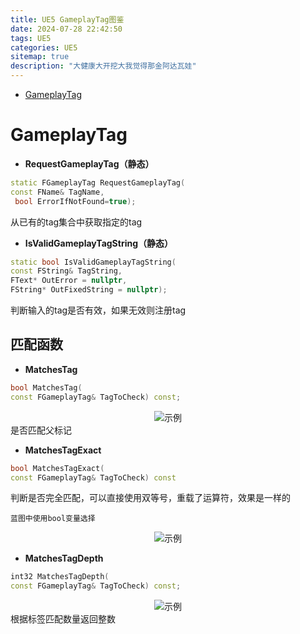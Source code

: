 ```yaml
---
title: UE5 GameplayTag图鉴
date: 2024-07-28 22:42:50
tags: UE5
categories: UE5
sitemap: true
description: "大健康大开挖大我觉得那金阿达瓦娃"
---
```



- [GameplayTag](#idGameplayTag)

# GameplayTag

* **RequestGameplayTag（静态）**

```c++
static FGameplayTag RequestGameplayTag(
const FName& TagName,
 bool ErrorIfNotFound=true);
```

从已有的tag集合中获取指定的tag

* **IsValidGameplayTagString（静态）**

```c++
static bool IsValidGameplayTagString(
const FString& TagString, 
FText* OutError = nullptr, 
FString* OutFixedString = nullptr);
```

判断输入的tag是否有效，如果无效则注册tag

## 匹配函数

* **MatchesTag**

```c++
bool MatchesTag(
const FGameplayTag& TagToCheck) const;
```
<div align=center><img  alt="示例" src="image.png"/></div>
是否匹配父标记

* **MatchesTagExact**

```c++
bool MatchesTagExact(
const FGameplayTag& TagToCheck) const
```

判断是否完全匹配，可以直接使用双等号，重载了运算符，效果是一样的

    蓝图中使用bool变量选择

<div align=center><img  alt="示例" src="image-2.png"/></div>

* **MatchesTagDepth**

```c++
int32 MatchesTagDepth(
const FGameplayTag& TagToCheck) const;
```
<div align=center><img  alt="示例" src="image-1.png"/></div>
根据标签匹配数量返回整数













